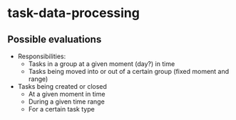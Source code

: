 # task-data-processing

## Possible evaluations
- Responsibilities:
    - Tasks in a group at a given moment (day?) in time
    - Tasks being moved into or out of a certain group (fixed moment and range)
- Tasks being created or closed
    - At a given moment in time
    - During a given time range
    - For a certain task type

